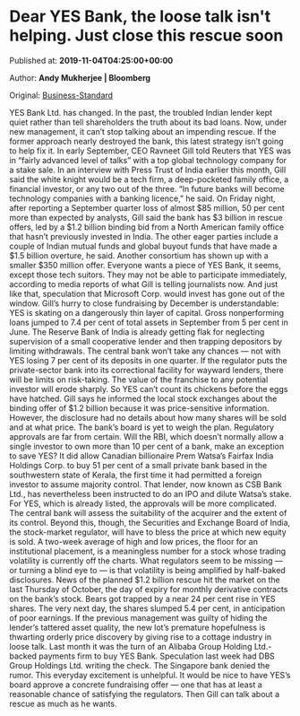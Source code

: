 
# Dear YES Bank, the loose talk isn't helping. Just close this rescue soon

Published at: **2019-11-04T04:25:00+00:00**

Author: **Andy Mukherjee | Bloomberg**

Original: [Business-Standard](https://www.business-standard.com/article/markets/dear-yes-bank-the-loose-talk-isn-t-helping-just-close-this-rescue-soon-119110400170_1.html)

YES Bank Ltd. has changed. In the past, the troubled Indian lender kept quiet rather than tell shareholders the truth about its bad loans. Now, under new management, it can’t stop talking about an impending rescue. If the former approach nearly destroyed the bank, this latest strategy isn’t going to help fix it.
In early September, CEO Ravneet Gill told Reuters that YES was in “fairly advanced level of talks” with a top global technology company for a stake sale. In an interview with Press Trust of India earlier this month, Gill said the white knight would be a tech firm, a deep-pocketed family office, a financial investor, or any two out of the three. “In future banks will become technology companies with a banking licence,” he said.
On Friday night, after reporting a September quarter loss of almost $85 million, 50 per cent more than expected by analysts, Gill said the bank has $3 billion in rescue offers, led by a $1.2 billion binding bid from a North American family office that hasn’t previously invested in India. The other eager parties include a couple of Indian mutual funds and global buyout funds that have made a $1.5 billion overture, he said. Another consortium has shown up with a smaller $350 million offer. Everyone wants a piece of YES Bank, it seems, except those tech suitors. They may not be able to participate immediately, according to media reports of what Gill is telling journalists now. And just like that, speculation that Microsoft Corp. would invest has gone out of the window.
Gill’s hurry to close fundraising by December is understandable: YES is skating on a dangerously thin layer of capital. Gross nonperforming loans jumped to 7.4 per cent of total assets in September from 5 per cent in June. The Reserve Bank of India is already getting flak for neglecting supervision of a small cooperative lender and then trapping depositors by limiting withdrawals. The central bank won’t take any chances — not with YES losing 7 per cent of its deposits in one quarter. If the regulator puts the private-sector bank into its correctional facility for wayward lenders, there will be limits on risk-taking.
The value of the franchise to any potential investor will erode sharply.
So YES can’t count its chickens before the eggs have hatched. Gill says he informed the local stock exchanges about the binding offer of $1.2 billion because it was price-sensitive information. However, the disclosure had no details about how many shares will be sold and at what price. The bank’s board is yet to weigh the plan. Regulatory approvals are far from certain.
Will the RBI, which doesn’t normally allow a single investor to own more than 10 per cent of a bank, make an exception to save YES? It did allow Canadian billionaire Prem Watsa’s Fairfax India Holdings Corp. to buy 51 per cent of a small private bank based in the southwestern state of Kerala, the first time it had permitted a foreign investor to assume majority control. That lender, now known as CSB Bank Ltd., has nevertheless been instructed to do an IPO and dilute Watsa’s stake.
For YES, which is already listed, the approvals will be more complicated. The central bank will assess the suitability of the acquirer and the extent of its control. Beyond this, though, the Securities and Exchange Board of India, the stock-market regulator, will have to bless the price at which new equity is sold. A two-week average of high and low prices, the floor for an institutional placement, is a meaningless number for a stock whose trading volatility is currently off the charts.
What regulators seem to be missing — or turning a blind eye to — is that volatility is being amplified by half-baked disclosures. News of the planned $1.2 billion rescue hit the market on the last Thursday of October, the day of expiry for monthly derivative contracts on the bank’s stock. Bears got trapped by a near 24 per cent rise in YES shares. The very next day, the shares slumped 5.4 per cent, in anticipation of poor earnings.
If the previous management was guilty of hiding the lender’s tattered asset quality, the new lot’s premature hopefulness is thwarting orderly price discovery by giving rise to a cottage industry in loose talk. Last month it was the turn of an Alibaba Group Holding Ltd.-backed payments firm to buy YES Bank. Speculation last week had DBS Group Holdings Ltd. writing the check. The Singapore bank denied the rumor.
This everyday excitement is unhelpful. It would be nice to have YES’s board approve a concrete fundraising offer — one that has at least a reasonable chance of satisfying the regulators. Then Gill can talk about a rescue as much as he wants.
